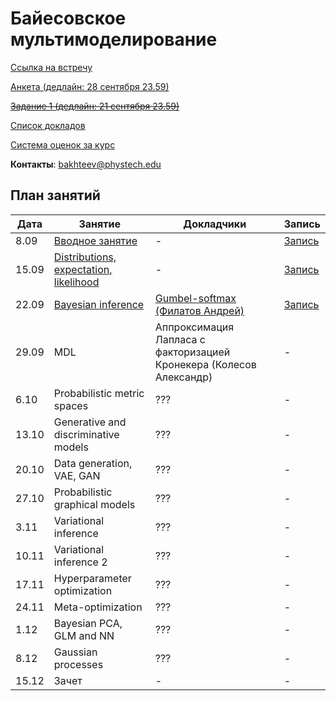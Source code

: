 # Байесовское мультимоделирование

[Ссылка на встречу](http://m1p.org/go_zoom2)

[Анкета (дедлайн: 28 сентября 23.59)](https://forms.gle/mKQ5ozDXDicrNmJa8)

~~[Задание 1 (дедлайн: 21 сентября 23.59)](task1/Readme.MD)~~

[Список докладов](talks.md)

[Система оценок за курс](eval.md)

**Контакты**: bakhteev@phystech.edu

## План занятий
|Дата|Занятие|Докладчики|Запись|
| --- | --- | --- | --- |
| 8.09 |   [Вводное занятие](slides/slides_0_intro.pdf)      | -  | [Запись](https://www.youtube.com/watch?v=O3hrivelSC4) |
| 15.09 |   [Distributions, expectation, likelihood](slides/slides_1_distributions.pdf)      | - | [Запись](https://www.youtube.com/watch?v=29hXwr3d_sU)  |
| 22.09 |   [Bayesian inference](slides/slides_2_inference.pdf)       | [Gumbel-softmax (Филатов Андрей)](student_talks/Gumbel_distribution.pdf)  |  [Запись](https://www.youtube.com/watch?v=KI0nBqBViy0) |
| 29.09 |   MDL      | Аппроксимация Лапласа с факторизацией Кронекера (Колесов Александр)  |  - |
| 6.10 |   Probabilistic metric spaces     | ??? |  - |
| 13.10 |   Generative and discriminative models      | ??? |  - |
| 20.10 |   Data generation, VAE, GAN      | ??? |  - |
| 27.10 |   Probabilistic graphical models       | ??? |  - |
| 3.11 |   Variational inference       | ??? |  - |
| 10.11 |   Variational inference 2      | ??? |  - |
| 17.11 |   Hyperparameter optimization     | ??? |  - |
| 24.11 |   Meta-optimization     | ??? |  - |
| 1.12 |   Bayesian PCA, GLM and NN      | ??? |  - |
| 8.12 |   Gaussian processes      | ??? |  - |
| 15.12 |   Зачет     | - |  - |


